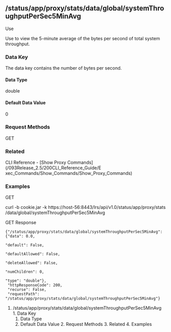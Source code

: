 ## /status/app/proxy/stats/data/global/systemThroughputPerSec5MinAvg

Use

Use to view the 5-minute average of the bytes per second of total system
throughput.

### Data Key

The data key contains the number of bytes per second.

#### Data Type

double

#### Default Data Value

0

### Request Methods

GET

### Related

CLI Reference - [Show Proxy Commands](/093Release_2.5/200CLI_Reference_Guide/E
xec_Commands/Show_Commands/Show_Proxy_Commands)

### Examples

GET

curl -b cookie.jar -k https://host-56:8443/lrs/api/v1.0/status/app/proxy/stats
/data/global/systemThroughputPerSec5MinAvg

GET Response

    
    {"/status/app/proxy/stats/data/global/systemThroughputPerSec5MinAvg": {"data": 0.0,
                                                                            "default": False,
                                                                            "defaultAllowed": False,
                                                                            "deleteAllowed": False,
                                                                            "numChildren": 0,
                                                                            "type": "double"},
     "httpResponseCode": 200,
     "recurse": False,
     "requestPath": "/status/app/proxy/stats/data/global/systemThroughputPerSec5MinAvg"}
    

  1. /status/app/proxy/stats/data/global/systemThroughputPerSec5MinAvg
    1. Data Key
      1. Data Type
      2. Default Data Value
    2. Request Methods
    3. Related
    4. Examples

